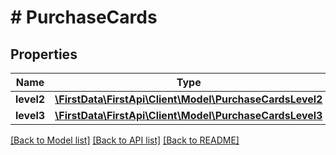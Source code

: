 # # PurchaseCards

## Properties

Name | Type | Description | Notes
------------ | ------------- | ------------- | -------------
**level2** | [**\FirstData\FirstApi\Client\Model\PurchaseCardsLevel2**](PurchaseCardsLevel2.md) |  | [optional] 
**level3** | [**\FirstData\FirstApi\Client\Model\PurchaseCardsLevel3**](PurchaseCardsLevel3.md) |  | [optional] 

[[Back to Model list]](../../README.md#documentation-for-models) [[Back to API list]](../../README.md#documentation-for-api-endpoints) [[Back to README]](../../README.md)


